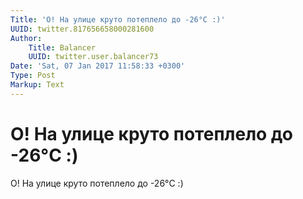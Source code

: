 ```yaml
---
Title: 'О! На улице круто потеплело до -26°C :)'
UUID: twitter.817656658000281600
Author:
    Title: Balancer
    UUID: twitter.user.balancer73
Date: 'Sat, 07 Jan 2017 11:58:33 +0300'
Type: Post
Markup: Text
---
```


# О! На улице круто потеплело до -26°C :)

О! На улице круто потеплело до -26°C :)